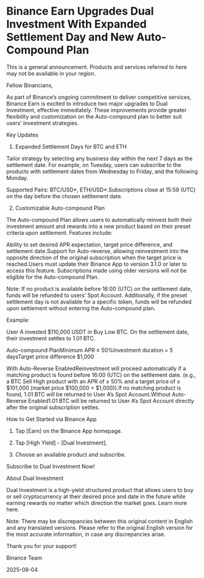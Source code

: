 # Binance Earn Upgrades Dual Investment With Expanded Settlement Day and New Auto-Compound Plan

This is a general announcement. Products and services referred to here may not be available in your region.

Fellow Binancians, 

As part of Binance’s ongoing commitment to deliver competitive services, Binance Earn is excited to introduce two major upgrades to Dual Investment, effective immediately. These improvements provide greater flexibility and customization on the Auto-compound plan to better suit users’ investment strategies.

Key Updates

1. Expanded Settlement Days for BTC and ETH 

Tailor strategy by selecting any business day within the next 7 days as the settlement date. For example, on Tuesday, users can subscribe to the products with settlement dates from Wednesday to Friday, and the following Monday.

Supported Pairs: BTC/USD*, ETH/USD*.Subscriptions close at 15:59 (UTC) on the day before the chosen settlement date. 

2. Customizable Auto-compound Plan

The Auto-compound Plan allows users to automatically reinvest both their investment amount and rewards into a new product based on their preset criteria upon settlement. Features include:

Ability to set desired APR expectation, target price difference, and settlement date.Support for Auto-reverse, allowing reinvestment into the opposite direction of the original subscription when the target price is reached.Users must update their Binance App to version 3.1.0 or later to access this feature. Subscriptions made using older versions will not be eligible for the Auto-compound Plan.

Note: If no product is available before 16:00 (UTC) on the settlement date, funds will be refunded to users’ Spot Account. Additionally, if the preset settlement day is not available for a specific token, funds will be refunded upon settlement without entering the Auto-compound plan.

Example: 

User A invested $110,000 USDT in Buy Low BTC. On the settlement date, their investment settles to 1.01 BTC. 

Auto-compound PlanMinimum APR ≥ 50%Investment duration = 5 daysTarget price difference $1,000

With Auto-Reverse EnabledReinvestment will proceed automatically if a matching product is found before 16:00 (UTC) on the settlement date. (e.g., a BTC Sell High product with an APR of ≥ 50% and a target price of ≥ $101,000 (market price $100,000 + $1,000)).If no matching product is found, 1.01 BTC will be returned to User A’s Spot Account.Without Auto-Reverse Enabled1.01 BTC will be returned to User A’s Spot Account directly after the original subscription settles.

How to Get Started via Binance App 

1. Tap [Earn] on the Binance App homepage. 

2. Tap [High Yield] - [Dual Investment].

3. Choose an available product and subscribe.

Subscribe to Dual Investment Now!

About Dual Investment 

Dual Investment is a high-yield structured product that allows users to buy or sell cryptocurrency at their desired price and date in the future while earning rewards no matter which direction the market goes. Learn more here. 

Note: There may be discrepancies between this original content in English and any translated versions. Please refer to the original English version for the most accurate information, in case any discrepancies arise.

Thank you for your support!

Binance Team

2025-08-04